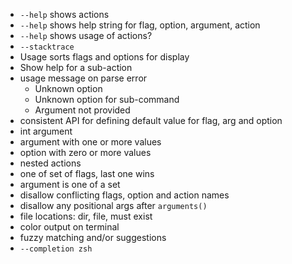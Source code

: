 - `--help` shows actions
- `--help` shows help string for flag, option, argument, action 
- `--help` shows usage of actions? 
- `--stacktrace`
- Usage sorts flags and options for display
- Show help for a sub-action
- usage message on parse error
  - Unknown option
  - Unknown option for sub-command
  - Argument not provided
- consistent API for defining default value for flag, arg and option 
- int argument
- argument with one or more values
- option with zero or more values
- nested actions
- one of set of flags, last one wins
- argument is one of a set
- disallow conflicting flags, option and action names
- disallow any positional args after `arguments()`
- file locations: dir, file, must exist
- color output on terminal
- fuzzy matching and/or suggestions
- `--completion zsh`
